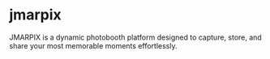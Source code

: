 # jmarpix
JMARPIX is a dynamic photobooth platform designed to capture, store, and share your most memorable moments effortlessly.
